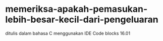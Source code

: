 # memeriksa-apakah-pemasukan-lebih-besar-kecil-dari-pengeluaran
ditulis dalam bahasa C menggunakan IDE Code blocks 16.01
